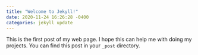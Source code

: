 ```yaml
---
title: "Welcome to Jekyll!"
date: 2020-11-24 16:26:28 -0400
categories: jekyll update
---
```


This is the first post of my web page.
I hope this can help me with doing my projects.
You can find this post in your `_post` directory.
